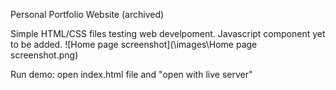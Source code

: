 Personal Portfolio Website (archived)

Simple HTML/CSS files testing web develpoment. Javascript component yet to be added.
![Home page screenshot](\images\Home page screenshot.png)

Run demo:
open index.html file and "open with live server"
